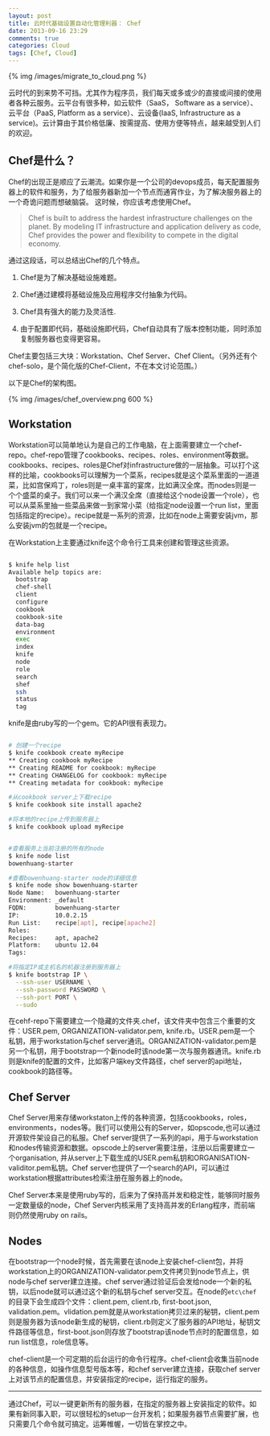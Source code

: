 ```yaml
---
layout: post
title: 云时代基础设置自动化管理利器： Chef
date: 2013-09-16 23:29
comments: true
categories: Cloud
tags: [Chef, Cloud]
---
```


{% img /images/migrate_to_cloud.png %}

云时代的到来势不可挡。尤其作为程序员，我们每天或多或少的直接或间接的使用者各种云服务。云平台有很多种，如云软件（SaaS， Software as a service）、云平台（PaaS, Platform as a service）、云设备(IaaS, Infrastructure as a service)。云计算由于其价格低廉、按需提高、使用方便等特点，越来越受到人们的欢迎。

<!-- more -->


## Chef是什么？


Chef的出现正是顺应了云潮流。如果你是一个公司的devops成员，每天配置服务器上的软件和服务，为了给服务器新加一个节点而通宵作业，为了解决服务器上的一个奇诡问题而想破脑袋。
这时候，你应该考虑使用Chef。

> Chef is built to address the hardest infrastructure challenges on the planet. By modeling IT infrastructure and application delivery as code, Chef provides the power and flexibility to compete in the digital economy.

通过这段话，可以总结出Chef的几个特点。

1. Chef是为了解决基础设施难题。

2. Chef通过建模将基础设施及应用程序交付抽象为代码。

3. Chef具有强大的能力及灵活性.
4. 由于配置即代码，基础设施即代码，Chef自动具有了版本控制功能，同时添加复制服务器也变得更容易。

Chef主要包括三大块：Workstation、Chef Server、Chef Client。（另外还有个chef-solo，是个简化版的Chef-Client，不在本文讨论范围。）

以下是Chef的架构图。

{% img /images/chef_overview.png 600 %}


## Workstation

Workstation可以简单地认为是自己的工作电脑，在上面需要建立一个chef-repo。chef-repo管理了cookbooks、recipes、roles、environment等数据。cookbooks、recipes、roles是Chef对infrastructure做的一层抽象。可以打个这样的比喻，cookbooks可以理解为一个菜系，recipes就是这个菜系里面的一道道菜，比如宫保鸡丁，roles则是一桌丰富的宴席，比如满汉全席。而nodes则是一个个盛菜的桌子。我们可以来一个满汉全席（直接给这个node设置一个role），也可以从菜系里抽一些菜品来做一到家常小菜（给指定node设置一个run list，里面包括指定的recipe）。recipe就是一系列的资源，比如在node上需要安装jvm，那么安装jvm的包就是一个recipe。

在Workstation上主要通过knife这个命令行工具来创建和管理这些资源。

```bash 

$ knife help list
Available help topics are:
  bootstrap
  chef-shell
  client
  configure
  cookbook
  cookbook-site
  data-bag
  environment
  exec
  index
  knife
  node
  role
  search
  shef
  ssh
  status
  tag

```
knife是由ruby写的一个gem。它的API很有表现力。

```bash 

# 创建一个recipe
$ knife cookbook create myRecipe
** Creating cookbook myRecipe
** Creating README for cookbook: myRecipe
** Creating CHANGELOG for cookbook: myRecipe
** Creating metadata for cookbook: myRecipe

#从cookbook server上下载recipe
$ knife cookbook site install apache2

#将本地的recipe上传到服务器上
$ knife cookbook upload myRecipe


#查看服务上当前注册的所有的node
$ knife node list
bowenhuang-starter 

#查看bowenhuang-starter node的详细信息
$ knife node show bowenhuang-starter
Node Name:   bowenhuang-starter
Environment: _default
FQDN:        bowenhuang-starter
IP:          10.0.2.15
Run List:    recipe[apt], recipe[apache2]
Roles:
Recipes:     apt, apache2
Platform:    ubuntu 12.04
Tags:

#将指定IP或主机名的机器注册到服务器上
$ knife bootstrap IP \
  --ssh-user USERNAME \
  --ssh-password PASSWORD \
  --ssh-port PORT \
  --sudo

```

在cehf-repo下需要建立一个隐藏的文件夹.chef，该文件夹中包含三个重要的文件：USER.pem, ORGANIZATION-validator.pem, knife.rb。USER.pem是一个私钥，用于workstation与chef server通讯。ORGANIZATION-validator.pem是另一个私钥，用于bootstrap一个新node时该node第一次与服务器通讯。knife.rb则是knife的配置的文件，比如客户端key文件路径，chef server的api地址，cookbook的路径等。


## Chef Server

Chef Server用来存储workstaton上传的各种资源，包括cookbooks，roles，environments，nodes等。我们可以使用公有的Server，如opscode,也可以通过开源软件架设自己的私服。Chef server提供了一系列的api，用于与workstation和nodes传输资源和数据。opscode上的server需要注册，注册以后需要建立一个organisation, 并从server上下载生成的USER.pem私钥和ORGANISATION-validitor.pem私钥。Chef server也提供了一个search的API，可以通过workstation根据attributes检索注册在服务器上的node。

Chef Server本来是使用ruby写的，后来为了保持高并发和稳定性，能够同时服务一定数量级的node，Chef Server内核采用了支持高并发的Erlang程序，而前端则仍然使用ruby on rails。

## Nodes

在bootstrap一个node时候，首先需要在该node上安装chef-client包，并将workstation上的ORGANIZATION-validator.pem文件拷贝到node节点上，供node与chef server建立连接。chef server通过验证后会发给node一个新的私钥，以后node就可以通过这个新的私钥与chef server交互。在node的`etc\chef`的目录下会生成四个文件：client.pem, client.rb, first-boot.json, validation.pem。vlidation.pem就是从workstation拷贝过来的秘钥，client.pem则是服务器为该node新生成的秘钥，client.rb则定义了服务器的API地址，秘钥文件路径等信息，first-boot.json则存放了bootstrap该node节点时的配置信息，如run list信息，role信息等。

chef-client是一个可定期的后台运行的命令行程序。chef-client会收集当前node的各种信息，如操作信息型号版本等，和chef server建立连接，获取chef server上对该节点的配置信息，并安装指定的recipe，运行指定的服务。

-----------------------------------------------------------------------

通过Chef，可以一键更新所有的服务器，在指定的服务器上安装指定的软件。如果有新同事入职，可以很轻松的setup一台开发机；如果服务器节点需要扩展，也只需要几个命令就可搞定。运筹帷幄，一切皆在掌控之中。















